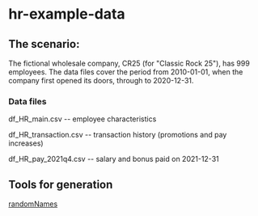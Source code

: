 # hr-example-data

## The scenario: 

The fictional wholesale company, CR25 (for "Classic Rock 25"), has 999 employees. The data files cover the period from 2010-01-01, when the company first opened its doors, through to 2020-12-31. 

### Data files

df_HR_main.csv -- employee characteristics 

df_HR_transaction.csv -- transaction history (promotions and pay increases)

df_HR_pay_2021q4.csv -- salary and bonus paid on 2021-12-31


## Tools for generation

[randomNames](https://CRAN.R-project.org/package=randomNames)

